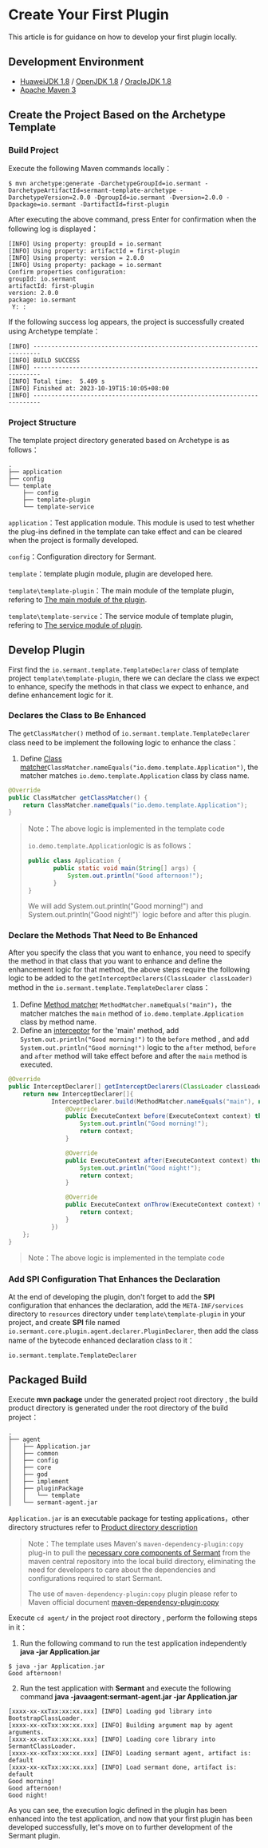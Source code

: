 # Create Your First Plugin
This article is for guidance on how to develop your first plugin locally.

## Development Environment
- [HuaweiJDK 1.8](https://gitee.com/openeuler/bishengjdk-8) / [OpenJDK 1.8](https://github.com/openjdk/jdk) / [OracleJDK 1.8](https://www.oracle.com/java/technologies/downloads/)
- [Apache Maven 3](https://maven.apache.org/download.cgi)

## Create the Project Based on the Archetype Template

### Build Project

Execute the following Maven commands locally：

```shell
$ mvn archetype:generate -DarchetypeGroupId=io.sermant -DarchetypeArtifactId=sermant-template-archetype -DarchetypeVersion=2.0.0 -DgroupId=io.sermant -Dversion=2.0.0 -Dpackage=io.sermant -DartifactId=first-plugin
```

After executing the above command, press Enter for confirmation when the following log is displayed：

```shell
[INFO] Using property: groupId = io.sermant
[INFO] Using property: artifactId = first-plugin
[INFO] Using property: version = 2.0.0
[INFO] Using property: package = io.sermant
Confirm properties configuration:
groupId: io.sermant
artifactId: first-plugin
version: 2.0.0
package: io.sermant
 Y: :
```

If the following success log appears, the project is successfully created using Archetype template：

```shell
[INFO] ------------------------------------------------------------------------
[INFO] BUILD SUCCESS
[INFO] ------------------------------------------------------------------------
[INFO] Total time:  5.409 s
[INFO] Finished at: 2023-10-19T15:10:05+08:00
[INFO] ------------------------------------------------------------------------
```

### Project Structure

The template project directory generated based on Archetype is as follows：

```shell
.
├── application
├── config
└── template
    ├── config
    ├── template-plugin
    └── template-service
```

`application`：Test application module. This module is used to test whether the plug-ins defined in the template can take effect and can be cleared when the project is formally developed.

`config`：Configuration directory for Sermant.

`template`：template plugin module, plugin are developed here.

`template\template-plugin`：The main module of the template plugin, refering  to [The main module of the plugin](package-structure.md#Plugin-Main-Module).

`template\template-service`：The service module of template plugin, refering to [The service module of plugin](package-structure.md#Plugin-Service-Module).

## Develop Plugin

First find the `io.sermant.template.TemplateDeclarer` class of template project `template\template-plugin`, there we can declare the class we expect to enhance, specify the methods in that class we expect to enhance, and define enhancement logic for it.

### Declares the Class to Be Enhanced

The `getClassMatcher()` method of `io.sermant.template.TemplateDeclarer` class need to be  implement the following logic to enhance the class：

1. Define [Class matcher](bytecode-enhancement.md#Class-Matcher)`ClassMatcher.nameEquals("io.demo.template.Application")`, the matcher matches `io.demo.template.Application` class by class name.

```java
@Override
public ClassMatcher getClassMatcher() {
    return ClassMatcher.nameEquals("io.demo.template.Application");
}
```

> Note：The above logic is implemented in the template code
>
> `io.demo.template.Application`logic is as follows：
>
> ```java
> public class Application {
>        public static void main(String[] args) {
>            System.out.println("Good afternoon!");
>        }
> }
> ```
>
> We will add System.out.println("Good morning!") and System.out.println("Good night!")` logic before and after this plugin.

### Declare the Methods That Need to Be Enhanced

After you specify the class that you want to enhance, you need to specify the method in that class that you want to enhance and define the enhancement logic for that method, the above steps require the following logic to be added to the `getInterceptDeclarers(ClassLoader classLoader)` method in the `io.sermant.template.TemplateDeclarer` class：

1. Define [Method matcher](bytecode-enhancement.md#Method-Matcher) `MethodMatcher.nameEquals("main")`，the matcher matches the `main` method of `io.demo.template.Application` class by method name.
2. Define an [interceptor](bytecode-enhancement.md#Interceptor) for the 'main' method, add `System.out.println("Good morning!")` to the `before` method , and add `System.out.println("Good morning!")` logic to the `after` method, `before` and `after` method will take effect before and after the `main` method is executed.

```java
@Override
public InterceptDeclarer[] getInterceptDeclarers(ClassLoader classLoader) {
    return new InterceptDeclarer[]{
            InterceptDeclarer.build(MethodMatcher.nameEquals("main"), new Interceptor() {
                @Override
                public ExecuteContext before(ExecuteContext context) throws Exception {
                    System.out.println("Good morning!");
                    return context;
                }

                @Override
                public ExecuteContext after(ExecuteContext context) throws Exception {
                    System.out.println("Good night!");
                    return context;
                }

                @Override
                public ExecuteContext onThrow(ExecuteContext context) throws Exception {
                    return context;
                }
            })
    };
}
```

> Note：The above logic is implemented in the template code

### Add SPI Configuration That Enhances the Declaration

At the end of developing the plugin, don't forget to add the **SPI** configuration that enhances the declaration, add the `META-INF/services` directory to `resources` directory under `template\template-plugin` in your project, and create **SPI** file named `io.sermant.core.plugin.agent.declarer.PluginDeclarer`, then add the class name of the bytecode enhanced declaration class to it：

```shell
io.sermant.template.TemplateDeclarer
```

## Packaged Build

Execute **mvn package** under the generated project root directory , the build product directory is generated under the root directory of the build project：

```shell
.
├── agent
│   ├── Application.jar
│   ├── common
│   ├── config
│   ├── core
│   ├── god
│   ├── implement
│   ├── pluginPackage
│   │   └── template
│   └── sermant-agent.jar
```

 `Application.jar` is an executable package for testing applications，other directory structures refer to [Product directory description](../user-guide/README.md#Product-Directory)

> Note：The template uses Maven's `maven-dependency-plugin:copy` plug-in to pull the [necessary core components of Sermant](../user-guide/README.md#sermant-agent) from the maven central repository into the local build directory, eliminating the need for developers to care about the dependencies and configurations required to start Sermant.
>
> The use of `maven-dependency-plugin:copy` plugin please refer to Maven official document [maven-dependency-plugin:copy](https://maven.apache.org/plugins/maven-dependency-plugin/examples/copying-artifacts.html)

Execute `cd agent/` in the project root directory , perform the following steps in it：

1. Run the following command to run the test application independently  **java -jar Application.jar**


```shell
$ java -jar Application.jar 
Good afternoon!
```

2. Run the test application with **Sermant** and execute the following command **java -javaagent:sermant-agent.jar -jar Application.jar**


```shell
[xxxx-xx-xxTxx:xx:xx.xxx] [INFO] Loading god library into BootstrapClassLoader.
[xxxx-xx-xxTxx:xx:xx.xxx] [INFO] Building argument map by agent arguments.
[xxxx-xx-xxTxx:xx:xx.xxx] [INFO] Loading core library into SermantClassLoader.
[xxxx-xx-xxTxx:xx:xx.xxx] [INFO] Loading sermant agent, artifact is: default
[xxxx-xx-xxTxx:xx:xx.xxx] [INFO] Load sermant done, artifact is: default
Good morning!
Good afternoon!
Good night!
```

As you can see, the execution logic defined in the plugin has been enhanced into the test application, and now that your first plugin has been developed successfully, let's move on to further development of the Sermant plugin.
